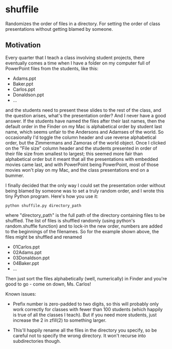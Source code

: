 # shuffile

Randomizes the order of files in a directory.  For setting the order of class presentations without getting blamed by someone.

Motivation
----------

Every quarter that I teach a class involving student projects, there eventually comes a time when I have a folder on my computer full of PowerPoint files from the students, like this:

  * Adams.ppt
  * Baker.ppt
  * Carlos.ppt
  * Donaldson.ppt
  * ...

and the students need to present these slides to the rest of the class, and the question arises, what's the presentation order?  And I never have a good answer.  If the students have named the files after their last names, then the default order in the Finder on my Mac is alphabetical order by student last name, which seems unfair to the Andersons and Adamses of the world.  So occasionally I'd toggle the column header and use reverse alphabetical order, but the Zimmermans and Zamoras of the world object.  Once I clicked on the "File size" column header and the students presented in order of their file size from smallest to largest; this seemed more fair than alphabetical order but it meant that all the presentations with embedded movies came last, and with PowerPoint being PowerPoint, most of those movies won't play on my Mac, and the class presentations end on a bummer.

I finally decided that the only way I could set the presentation order without being blamed by someone was to set a truly random order, and I wrote this tiny Python program.  Here's how you use it:

   `python shuffile.py directory_path`

where "directory_path" is the full path of the directory containing files to be shuffled.  The list of files is shuffled randomly (using python's random.shuffle function) and to lock-in the new order, numbers are added to the beginnings of the filenames.  So for the example shown above, the files might be shuffled and renamed

  * 01Carlos.ppt
  * 02Adams.ppt
  * 03Donaldson.ppt
  * 04Baker.ppt
  * ...

 Then just sort the files alphabetically (well, numerically) in Finder and you're good to go - come on down, Ms. Carlos!

 Known issues:

 * Prefix number is zero-padded to two digits, so this will probably only work correctly for classes with fewer than 100 students (which happily is true of all the classes I teach).  But if you need more students, just increase the 2 in zfill(2) to something larger.

 * This'll happily rename all the files in the directory you specify, so be careful not to specify the wrong directory.  It won't recurse into subdirectories though.

